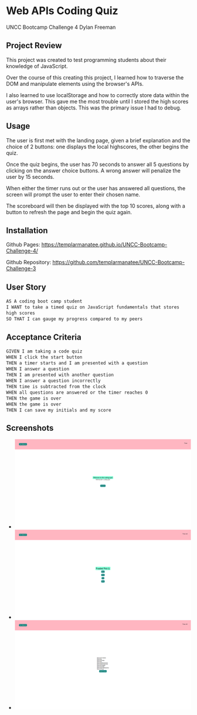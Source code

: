# Web APIs Coding Quiz
UNCC Bootcamp Challenge 4
Dylan Freeman

## Project Review 

This project was created to test programming students about their knowledge of JavaScript. 

Over the course of this creating this project, I learned how to traverse the DOM and manipulate elements using the browser's APIs. 

I also learned to use localStorage and how to correctly store data within the user's browser. This gave me the most trouble until I stored the high scores as arrays rather than objects. This was the primary issue I had to debug. 

## Usage

The user is first met with the landing page, given a brief explanation and the choice of 2 buttons: one displays the local highscores, the other begins the quiz. 

Once the quiz begins, the user has 70 seconds to answer all 5 questions by clicking on the answer choice buttons. A wrong answer will penalize the user by 15 seconds. 

When either the timer runs out or the user has answered all questions, the screen will prompt the user to enter their chosen name.

The scoreboard will then be displayed with the top 10 scores, along with a button to refresh the page and begin the quiz again. 

## Installation

Github Pages: https://templarmanatee.github.io/UNCC-Bootcamp-Challenge-4/ 

Github Repository: https://github.com/templarmanatee/UNCC-Bootcamp-Challenge-3

## User Story

```
AS A coding boot camp student
I WANT to take a timed quiz on JavaScript fundamentals that stores high scores
SO THAT I can gauge my progress compared to my peers
```

## Acceptance Criteria

```
GIVEN I am taking a code quiz
WHEN I click the start button
THEN a timer starts and I am presented with a question
WHEN I answer a question
THEN I am presented with another question
WHEN I answer a question incorrectly
THEN time is subtracted from the clock
WHEN all questions are answered or the timer reaches 0
THEN the game is over
WHEN the game is over
THEN I can save my initials and my score
```
## Screenshots 

* ![Landing Page](.\assets\screenshots\quizSS1.png)
* ![Quiz Item](.\assets\screenshots\quizSS2.png)
* ![Scoreboard](.\assets\screenshots\quizSS3.png)
